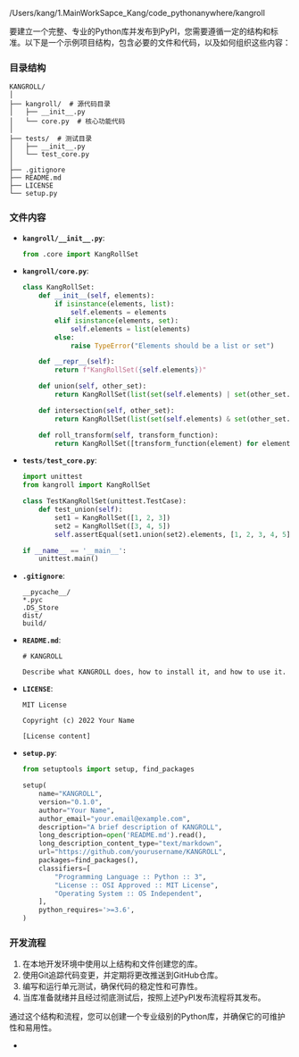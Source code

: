 /Users/kang/1.MainWorkSapce_Kang/code_pythonanywhere/kangroll


要建立一个完整、专业的Python库并发布到PyPI，您需要遵循一定的结构和标准。以下是一个示例项目结构，包含必要的文件和代码，以及如何组织这些内容：

### 目录结构

```
KANGROLL/
│
├── kangroll/  # 源代码目录
│   ├── __init__.py
│   └── core.py  # 核心功能代码
│
├── tests/  # 测试目录
│   ├── __init__.py
│   └── test_core.py
│
├── .gitignore
├── README.md
├── LICENSE
└── setup.py
```

### 文件内容

- **`kangroll/__init__.py`**:
  ```python
  from .core import KangRollSet
  ```

- **`kangroll/core.py`**:
  ```python
  class KangRollSet:
      def __init__(self, elements):
          if isinstance(elements, list):
              self.elements = elements
          elif isinstance(elements, set):
              self.elements = list(elements)
          else:
              raise TypeError("Elements should be a list or set")

      def __repr__(self):
          return f"KangRollSet({self.elements})"

      def union(self, other_set):
          return KangRollSet(list(set(self.elements) | set(other_set.elements)))

      def intersection(self, other_set):
          return KangRollSet(list(set(self.elements) & set(other_set.elements)))

      def roll_transform(self, transform_function):
          return KangRollSet([transform_function(element) for element in self.elements])
  ```

- **`tests/test_core.py`**:
  ```python
  import unittest
  from kangroll import KangRollSet

  class TestKangRollSet(unittest.TestCase):
      def test_union(self):
          set1 = KangRollSet([1, 2, 3])
          set2 = KangRollSet([3, 4, 5])
          self.assertEqual(set1.union(set2).elements, [1, 2, 3, 4, 5])

  if __name__ == '__main__':
      unittest.main()
  ```

- **`.gitignore`**:
  ```
  __pycache__/
  *.pyc
  .DS_Store
  dist/
  build/
  ```

- **`README.md`**:
  ```
  # KANGROLL

  Describe what KANGROLL does, how to install it, and how to use it.
  ```

- **`LICENSE`**:
  ```
  MIT License

  Copyright (c) 2022 Your Name

  [License content]
  ```

- **`setup.py`**:
  ```python
  from setuptools import setup, find_packages

  setup(
      name="KANGROLL",
      version="0.1.0",
      author="Your Name",
      author_email="your.email@example.com",
      description="A brief description of KANGROLL",
      long_description=open('README.md').read(),
      long_description_content_type="text/markdown",
      url="https://github.com/yourusername/KANGROLL",
      packages=find_packages(),
      classifiers=[
          "Programming Language :: Python :: 3",
          "License :: OSI Approved :: MIT License",
          "Operating System :: OS Independent",
      ],
      python_requires='>=3.6',
  )
  ```

### 开发流程

1. 在本地开发环境中使用以上结构和文件创建您的库。
2. 使用Git追踪代码变更，并定期将更改推送到GitHub仓库。
3. 编写和运行单元测试，确保代码的稳定性和可靠性。
4. 当库准备就绪并且经过彻底测试后，按照上述PyPI发布流程将其发布。

通过这个结构和流程，您可以创建一个专业级别的Python库，并确保它的可维护性和易用性。

-

